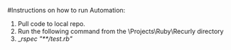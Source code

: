#Instructions on how to run Automation:
  1. Pull code to local repo.
  2. Run the following command from the \Projects\Ruby\Recurly directory
  3. __rspec "***/*_test.rb"__

